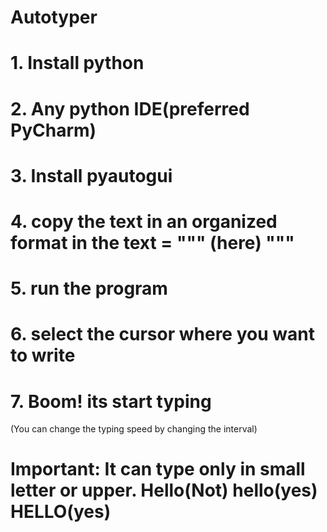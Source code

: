 # Autotyper
# 1. Install python
# 2. Any python IDE(preferred PyCharm)
# 3. Install pyautogui
# 4. copy the text in an organized format in the text = """ (here) """
# 5. run the program 
# 6. select the cursor where you want to write
# 7. Boom! its start typing 
(You can change the typing speed by changing the interval)

# Important: It can type only in small letter or upper. Hello(Not) hello(yes) HELLO(yes)
